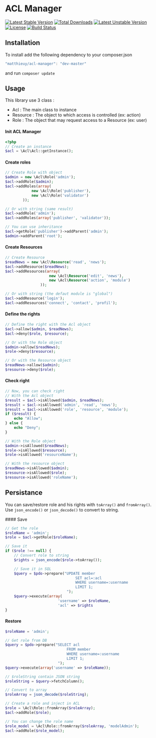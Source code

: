 # ACL Manager

[![Latest Stable Version](https://poser.pugx.org/matthieuy/acl-manager/v/stable.png)](https://packagist.org/packages/matthieuy/acl-manager) [![Total Downloads](https://poser.pugx.org/matthieuy/acl-manager/downloads.png)](https://packagist.org/packages/matthieuy/acl-manager) [![Latest Unstable Version](https://poser.pugx.org/matthieuy/acl-manager/v/unstable.png)](https://packagist.org/packages/matthieuy/acl-manager) [![License](https://poser.pugx.org/matthieuy/acl-manager/license.png)](https://packagist.org/packages/matthieuy/acl-manager) [![Build Status](https://travis-ci.org/matthieuy/acl-manager.svg?branch=master)](https://travis-ci.org/matthieuy/acl-manager)

## Installation
To install add the following dependency to your composer.json

```js
"matthieuy/acl-manager": "dev-master"
```

and run `composer update`

## Usage

This library use 3 class :

 - Acl : The main class to instance
 - Resource : The object to which access is controlled (ex: action)
 - Role : The object that may request access to a Resource (ex: user)


#### Init ACL Manager
```php
<?php
// Create an instance
$acl = \Acl\Acl::getInstance();
```


#### Create roles
```php
// Create Role with object
$admin = new \Acl\Role('admin');
$acl->addRole($admin);
$acl->addRoles(array(
            new \Acl\Role('publisher'), 
            new \Acl\Role('validator')
        ));

// Or with string (same result)
$acl->addRole('admin');
$acl->addRoles(array('publisher', 'validator'));

// You can use inheritance
$acl->getRole('publisher')->addParent('admin');
$admin->addParent('root');
```


#### Create Resources
```php
// Create Resource
$readNews = new \Acl\Resource('read', 'news');
$acl->addResource($readNews);
$acl->addResources(array(
                    new \Acl\Resource('edit', 'news'),
                    new \Acl\Resource('action', 'module')
                ));

// Or with string (the defaut module is "global")
$acl->addResource('login');
$acl->addResources('connect', 'contact', 'profil');
```


#### Define the rights
```php
// Define the right with the Acl object
$acl->allow($admin, $readNews);
$acl->deny($role, $resource);

// Or with the Role object
$admin->allow($readNews);
$role->deny($resource);

// Or with the Resource object
$readNews->allow($admin);
$resource->deny($role);
```


#### Check right
```php
// Now, you can check right
// With the Acl object
$result = $acl->isAllowed($admin, $readNews);
$result = $acl->isAllowed('admin', 'read', 'news');
$result = $acl->isAllowed('role', 'resource', 'module');
if ($result) {
    echo "Allow";
} else {
    echo "Deny";
}

// With the Role object
$admin->isAllowed($readNews);
$role->isAllowed($resource);
$role->isAllowed('resourceName');

// With the resource object
$readNews->isAllowed($admin);
$resource->isAllowed($role);
$resource->isAllowed('roleName');
```


## Persistance

You can save/restore role and his rights with `toArray()` and `fromArray()`.
Use `json_encode()` or `json_decode()` to convert to string.

#### Save
 
```php
// Get the role
$roleName = 'admin';
$role = $acl->getRole($roleName);

// Save it
if ($role !== null) {
    // Convert role to string
    $rights = json_encode($role->toArray());

    // Save it in SQL
    $query = $pdo->prepare("UPDATE member
                                SET acl=:acl 
                                WHERE username=:username
                                LIMIT 1;
                            ");
    $query->execute(array(
                        'username' => $roleName,
                        'acl' => $rights
}
```

#### Restore

```php
$roleName = 'admin';

// Get role from DB
$query = $pdo->prepare("SELECT acl 
                            FROM member
                            WHERE username=:username
                            LIMIT 1;
                        ");
$query->execute(array('username' => $roleName));

// $roleString contain JSON string
$roleString = $query->fetchColumn();

// Convert to array
$roleArray = json_decode($roleString);

// Create a role and inject in ACL
$role = \Acl\Role::fromArray($roleArray);
$acl->addRole($role);

// You can change the role name
$role_model = \Acl\Role::fromArray($roleArray, 'modelAdmin');
$acl->addRole($role_model);
```
